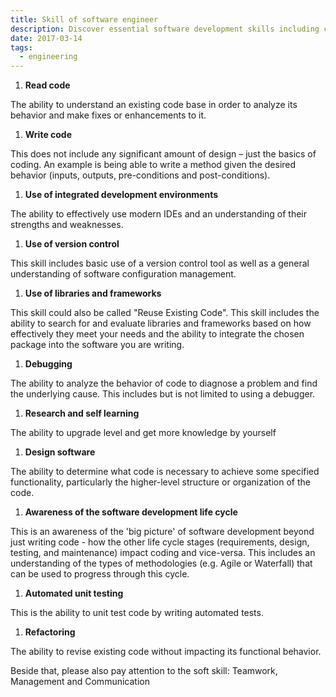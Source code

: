 ```yaml
---
title: Skill of software engineer
description: Discover essential software development skills including coding, debugging, version control, design, and automated testing, plus key soft skills like teamwork and communication for effective collaboration.
date: 2017-03-14
tags:
  - engineering
---
```


1. **Read code**

The ability to understand an existing code base in order to analyze its behavior and make fixes or enhancements to it.

1. **Write code**

This does not include any significant amount of design – just the basics of coding. An example is being able to write a method given the desired behavior (inputs, outputs, pre-conditions and post-conditions).

1. **Use of integrated development environments**

The ability to effectively use modern IDEs and an understanding of their strengths and weaknesses.

1. **Use of version control**

This skill includes basic use of a version control tool as well as a general understanding of software configuration management.

1. **Use of libraries and frameworks**

This skill could also be called "Reuse Existing Code". This skill includes the ability to search for and evaluate libraries and frameworks based on how effectively they meet your needs and the ability to integrate the chosen package into the software you are writing.

1. **Debugging**

The ability to analyze the behavior of code to diagnose a problem and find the underlying cause. This includes but is not limited to using a debugger.

1. **Research and self learning**

The ability to upgrade level and get more knowledge by yourself

1. **Design software**

The ability to determine what code is necessary to achieve some specified functionality, particularly the higher-level structure or organization of the code.

1. **Awareness of the software development life cycle**

This is an awareness of the 'big picture' of software development beyond just writing code - how the other life cycle stages (requirements, design, testing, and maintenance) impact coding and vice-versa. This includes an understanding of the types of methodologies (e.g. Agile or Waterfall) that can be used to progress through this cycle.

1. **Automated unit testing**

This is the ability to unit test code by writing automated tests.

1. **Refactoring**

The ability to revise existing code without impacting its functional behavior.

Beside that, please also pay attention to the soft skill: Teamwork, Management and Communication
